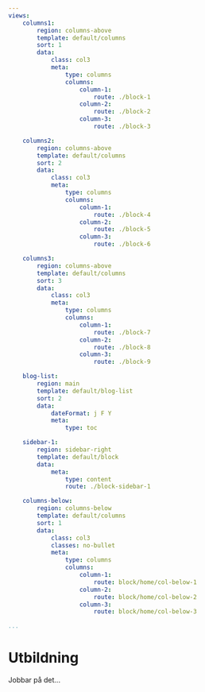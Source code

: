 ```yaml
---
views:
    columns1:
        region: columns-above
        template: default/columns
        sort: 1
        data:
            class: col3
            meta:
                type: columns
                columns:
                    column-1:
                        route: ./block-1
                    column-2:
                        route: ./block-2
                    column-3:
                        route: ./block-3

    columns2:
        region: columns-above
        template: default/columns
        sort: 2
        data:
            class: col3
            meta:
                type: columns
                columns:
                    column-1:
                        route: ./block-4
                    column-2:
                        route: ./block-5
                    column-3:
                        route: ./block-6

    columns3:
        region: columns-above
        template: default/columns
        sort: 3
        data:
            class: col3
            meta:
                type: columns
                columns:
                    column-1:
                        route: ./block-7
                    column-2:
                        route: ./block-8
                    column-3:
                        route: ./block-9

    blog-list:
        region: main
        template: default/blog-list
        sort: 2
        data:
            dateFormat: j F Y
            meta: 
                type: toc

    sidebar-1:
        region: sidebar-right
        template: default/block
        data:
            meta:
                type: content
                route: ./block-sidebar-1

    columns-below:
        region: columns-below
        template: default/columns
        sort: 1
        data:
            class: col3
            classes: no-bullet
            meta:
                type: columns
                columns:
                    column-1:
                        route: block/home/col-below-1
                    column-2:
                        route: block/home/col-below-2
                    column-3:
                        route: block/home/col-below-3

...
```

Utbildning
=============================

Jobbar på det...
